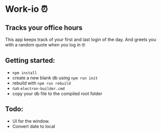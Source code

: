 # Work-io ⏰
## Tracks your office hours
This app keeps track of your first and last login of the day.
And greets you with a random quote when you log in 🤓

## Getting started:
- `npm install`
- create a new blank db using `npm run init`
- rebuild with `npm run rebuild`
- run `electron-builder.cmd`
- copy your db file to the compiled root folder

## Todo:
   - UI for the window.
   - Convert date to local   
